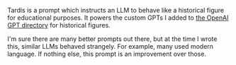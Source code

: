 Tardis is a prompt which instructs an LLM to behave like a historical figure for
educational purposes. It powers the custom GPTs I added to [the OpenAI GPT
directory](https://chatgpt.com/gpts) for historical figures.

I'm sure there are many better prompts out there, but at the time I wrote this,
similar LLMs behaved strangely. For example, many used modern language. If
nothing else, this prompt is an improvement over those.
